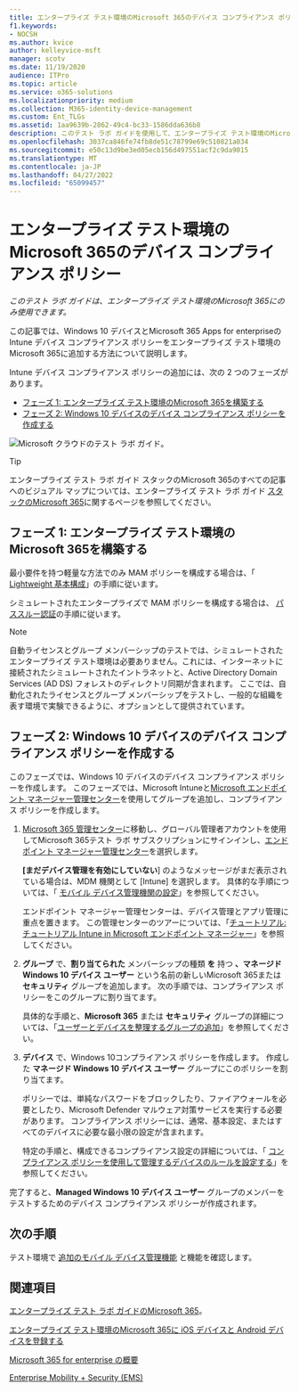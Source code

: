 ```yaml
---
title: エンタープライズ テスト環境のMicrosoft 365のデバイス コンプライアンス ポリシー
f1.keywords:
- NOCSH
ms.author: kvice
author: kelleyvice-msft
manager: scotv
ms.date: 11/19/2020
audience: ITPro
ms.topic: article
ms.service: o365-solutions
ms.localizationpriority: medium
ms.collection: M365-identity-device-management
ms.custom: Ent_TLGs
ms.assetid: 1aa9639b-2862-49c4-bc33-1586dda636b8
description: このテスト ラボ ガイドを使用して、エンタープライズ テスト環境のMicrosoft 365にIntuneデバイス コンプライアンス ポリシーを追加します。
ms.openlocfilehash: 3037ca846fe74fb8de51c78799e69c510821a034
ms.sourcegitcommit: e50c13d9be3ed05ecb156d497551acf2c9da9015
ms.translationtype: MT
ms.contentlocale: ja-JP
ms.lasthandoff: 04/27/2022
ms.locfileid: "65099457"
---
```

# <a name="device-compliance-policies-for-your-microsoft-365-for-enterprise-test-environment"></a>エンタープライズ テスト環境のMicrosoft 365のデバイス コンプライアンス ポリシー

*このテスト ラボ ガイドは、エンタープライズ テスト環境のMicrosoft 365にのみ使用できます。*

この記事では、Windows 10 デバイスとMicrosoft 365 Apps for enterpriseのIntune デバイス コンプライアンス ポリシーをエンタープライズ テスト環境のMicrosoft 365に追加する方法について説明します。

Intune デバイス コンプライアンス ポリシーの追加には、次の 2 つのフェーズがあります。
- [フェーズ 1: エンタープライズ テスト環境のMicrosoft 365を構築する](#phase-1-build-out-your-microsoft-365-for-enterprise-test-environment)
- [フェーズ 2: Windows 10 デバイスのデバイス コンプライアンス ポリシーを作成する](#phase-2-create-a-device-compliance-policy-for-windows-10-devices)

![Microsoft クラウドのテスト ラボ ガイド。](../media/m365-enterprise-test-lab-guides/cloud-tlg-icon.png)

> [!TIP]
> エンタープライズ テスト ラボ ガイド スタックのMicrosoft 365のすべての記事へのビジュアル マップについては、エンタープライズ テスト ラボ ガイド [スタックのMicrosoft 365](../downloads/Microsoft365EnterpriseTLGStack.pdf)に関するページを参照してください。

## <a name="phase-1-build-out-your-microsoft-365-for-enterprise-test-environment"></a>フェーズ 1: エンタープライズ テスト環境のMicrosoft 365を構築する

最小要件を持つ軽量な方法でのみ MAM ポリシーを構成する場合は、「 [Lightweight 基本構成](lightweight-base-configuration-microsoft-365-enterprise.md)」の手順に従います。
  
シミュレートされたエンタープライズで MAM ポリシーを構成する場合は、 [パススルー認証](pass-through-auth-m365-ent-test-environment.md)の手順に従います。
  
> [!NOTE]
> 自動ライセンスとグループ メンバーシップのテストでは、シミュレートされたエンタープライズ テスト環境は必要ありません。これには、インターネットに接続されたシミュレートされたイントラネットと、Active Directory Domain Services (AD DS) フォレストのディレクトリ同期が含まれます。 ここでは、自動化されたライセンスとグループ メンバーシップをテストし、一般的な組織を表す環境で実験できるように、オプションとして提供されています。
>  

## <a name="phase-2-create-a-device-compliance-policy-for-windows-10-devices"></a>フェーズ 2: Windows 10 デバイスのデバイス コンプライアンス ポリシーを作成する

このフェーズでは、Windows 10 デバイスのデバイス コンプライアンス ポリシーを作成します。 このフェーズでは、Microsoft Intuneと[Microsoft エンドポイント マネージャー管理センター](https://go.microsoft.com/fwlink/?linkid=2109431)を使用してグループを追加し、コンプライアンス ポリシーを作成します。

1. [Microsoft 365 管理センター](https://admin.microsoft.com)に移動し、グローバル管理者アカウントを使用してMicrosoft 365テスト ラボ サブスクリプションにサインインし、<a href="https://go.microsoft.com/fwlink/?linkid=2109431" target="_blank">エンドポイント マネージャー管理センター</a>を選択します。

    **[まだデバイス管理を有効にしていない**] のようなメッセージがまだ表示されている場合は、MDM 機関として [Intune] を選択します。 具体的な手順については、「 [モバイル デバイス管理機関の設定](/mem/intune/fundamentals/mdm-authority-set)」を参照してください。

    エンドポイント マネージャー管理センターは、デバイス管理とアプリ管理に重点を置きます。 この管理センターのツアーについては、「[チュートリアル: チュートリアル Intune in Microsoft エンドポイント マネージャー](/mem/intune/fundamentals/tutorial-walkthrough-endpoint-manager)」を参照してください。

2. **グループ** で、**割り当てられた** メンバーシップの種類 **を** 持つ **、マネージド Windows 10 デバイス ユーザー** という名前の新しいMicrosoft 365または **セキュリティ** グループを追加します。 次の手順では、コンプライアンス ポリシーをこのグループに割り当てます。 

    具体的な手順と、**Microsoft 365** または **セキュリティ** グループの詳細については、「[ユーザーとデバイスを整理するグループの追加](/mem/intune/fundamentals/groups-add)」を参照してください。

3. **デバイス** で、Windows 10コンプライアンス ポリシーを作成します。 作成した **マネージド Windows 10 デバイス ユーザー** グループにこのポリシーを割り当てます。

    ポリシーでは、単純なパスワードをブロックしたり、ファイアウォールを必要としたり、Microsoft Defender マルウェア対策サービスを実行する必要があります。 コンプライアンス ポリシーには、通常、基本設定、またはすべてのデバイスに必要な最小限の設定が含まれます。

    特定の手順と、構成できるコンプライアンス設定の詳細については、「 [コンプライアンス ポリシーを使用して管理するデバイスのルールを設定する](/mem/intune/protect/device-compliance-get-started)」を参照してください。

完了すると、**Managed Windows 10 デバイス ユーザー** グループのメンバーをテストするためのデバイス コンプライアンス ポリシーが作成されます。
  
## <a name="next-step"></a>次の手順

テスト環境で [追加のモバイル デバイス管理機能](m365-enterprise-test-lab-guides.md#mobile-device-management) と機能を確認します。

## <a name="see-also"></a>関連項目

[エンタープライズ テスト ラボ ガイドのMicrosoft 365](m365-enterprise-test-lab-guides.md)。
  
[エンタープライズ テスト環境のMicrosoft 365に iOS デバイスと Android デバイスを登録する](enroll-ios-and-android-devices-in-your-microsoft-enterprise-365-dev-test-environ.md)
  
[Microsoft 365 for enterprise の概要](microsoft-365-overview.md)

[Enterprise Mobility + Security (EMS)](https://www.microsoft.com/cloud-platform/enterprise-mobility-security)
